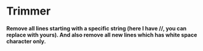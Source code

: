 # Trimmer
#### Remove all lines starting with a specific string (here I have //, you can replace with yours). And also remove all new lines which has white space character only.
